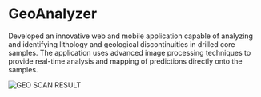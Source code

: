 # GeoAnalyzer
Developed an innovative web and mobile application capable of analyzing and identifying lithology and geological discontinuities in drilled core samples. The application uses advanced image processing techniques to provide real-time analysis and mapping of predictions directly onto the samples.



![GEO SCAN RESULT](image-url)

